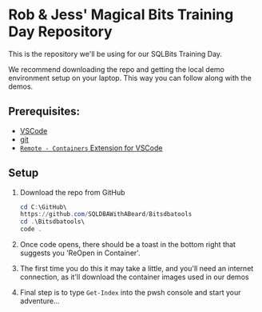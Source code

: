 # Rob & Jess' Magical Bits Training Day Repository

This is the repository we'll be using for our SQLBits Training Day.

We recommend downloading the repo and getting the local demo environment setup on your laptop. This way you can follow along with the demos.

## Prerequisites:

- [VSCode](https://code.visualstudio.com/download)
- [git](https://git-scm.com/downloads)
- [`Remote - Containers` Extension for VSCode](https://marketplace.visualstudio.com/items?itemName=ms-vscode-remote.remote-containers)

## Setup

1. Download the repo from GitHub
    ```PowerShell
    cd C:\GitHub\
    https://github.com/SQLDBAWithABeard/Bitsdbatools
    cd .\Bitsdbatools\
    code .
    ```

1. Once code opens, there should be a toast in the bottom right that suggests you 'ReOpen in Container'.
1. The first time you do this it may take a little, and you'll need an internet connection, as it'll download the container images used in our demos
1. Final step is to type `Get-Index` into the pwsh console and start your adventure...
